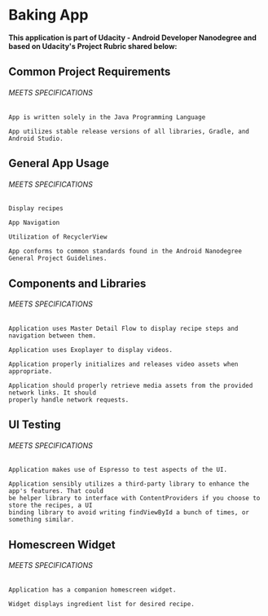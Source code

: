 # Baking App

**This application is part of Udacity - Android Developer Nanodegree and based on Udacity's Project Rubric shared below:**

## Common Project Requirements

###### MEETS SPECIFICATIONS

```
App is written solely in the Java Programming Language

App utilizes stable release versions of all libraries, Gradle, and Android Studio.
```

## General App Usage

###### MEETS SPECIFICATIONS

```
Display recipes

App Navigation

Utilization of RecyclerView

App conforms to common standards found in the Android Nanodegree General Project Guidelines.
```

## Components and Libraries

###### MEETS SPECIFICATIONS

```
Application uses Master Detail Flow to display recipe steps and navigation between them.

Application uses Exoplayer to display videos.

Application properly initializes and releases video assets when appropriate.

Application should properly retrieve media assets from the provided network links. It should
properly handle network requests.
```

## UI Testing

###### MEETS SPECIFICATIONS

```
Application makes use of Espresso to test aspects of the UI.

Application sensibly utilizes a third-party library to enhance the app's features. That could
be helper library to interface with ContentProviders if you choose to store the recipes, a UI
binding library to avoid writing findViewById a bunch of times, or something similar.
```

## Homescreen Widget

###### MEETS SPECIFICATIONS

```
Application has a companion homescreen widget.

Widget displays ingredient list for desired recipe.
```
